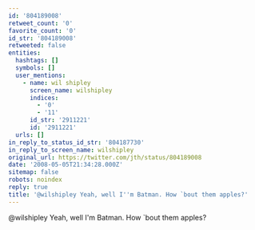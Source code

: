 ```yaml
---
id: '804189008'
retweet_count: '0'
favorite_count: '0'
id_str: '804189008'
retweeted: false
entities:
  hashtags: []
  symbols: []
  user_mentions:
    - name: wil shipley
      screen_name: wilshipley
      indices:
        - '0'
        - '11'
      id_str: '2911221'
      id: '2911221'
  urls: []
in_reply_to_status_id_str: '804187730'
in_reply_to_screen_name: wilshipley
original_url: https://twitter.com/jth/status/804189008
date: '2008-05-05T21:34:28.000Z'
sitemap: false
robots: noindex
reply: true
title: '@wilshipley Yeah, well I''m Batman. How `bout them apples?'
---
```


@wilshipley Yeah, well I'm Batman. How `bout them apples?